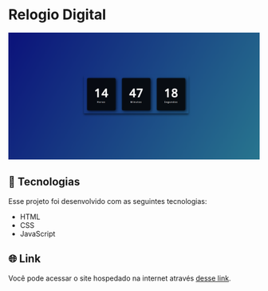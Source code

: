# Relogio Digital

<img src="./assets/relogio-digital.png"/>

## 🚀 Tecnologias

Esse projeto foi desenvolvido com as seguintes tecnologias:

- HTML
- CSS
- JavaScript

## 🌐 Link

Você pode acessar o site hospedado na internet através [desse link](https://relogio-digital-henna.vercel.app/).

